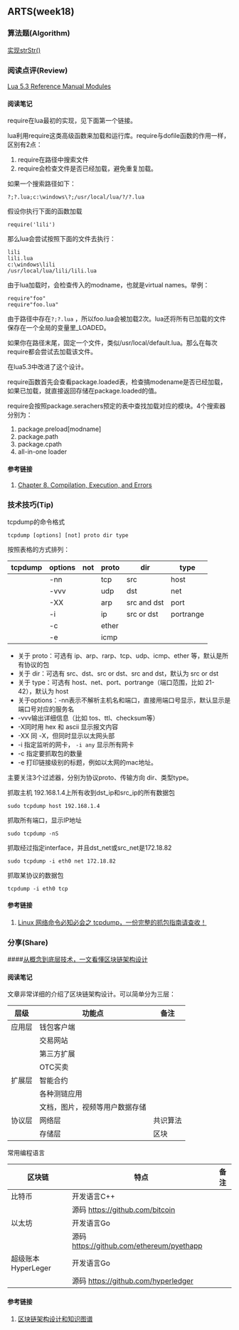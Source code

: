 ## ARTS(week18)

### 算法题(Algorithm)

[实现strStr()](https://github.com/geekwho11/learn.leetcode.xbcme/tree/master/php/src/28.implement-strstr)

### 阅读点评(Review)

[Lua 5.3 Reference Manual Modules](https://www.lua.org/manual/5.3/manual.html#6.3)

#### 阅读笔记
require在lua最初的实现，见下面第一个链接。

lua利用require这类高级函数来加载和运行库。require与dofile函数的作用一样，区别有2点：

1. require在路径中搜索文件
2. require会检查文件是否已经加载，避免重复加载。

如果一个搜索路径如下：

```
?;?.lua;c:\windows\?;/usr/local/lua/?/?.lua
```

假设你执行下面的函数加载

```
require('lili')
```

那么lua会尝试按照下面的文件去执行：

```
lili
lili.lua
c:\windows\lili
/usr/local/lua/lili/lili.lua
```

由于lua加载时，会检查传入的modname，也就是virtual names。举例：

```
require"foo"
require"foo.lua"
```

由于路径中存在```?;?.lua``` ，所以foo.lua会被加载2次。lua还将所有已加载的文件保存在一个全局的变量里_LOADED。

如果你在路径末尾，固定一个文件，类似/usr/local/default.lua。那么在每次require都会尝试去加载该文件。

在lua5.3中改进了这个设计。

require函数首先会查看package.loaded表，检查搞modename是否已经加载，如果已加载，就直接返回存储在package.loaded的值。

require会按照package.serachers预定的表中查找加载对应的模块。4个搜索器分别为：

1. package.preload[modname]
2. package.path
3. package.cpath
4. all-in-one loader

#### 参考链接

1. [Chapter 8. Compilation, Execution, and Errors](https://www.lua.org/pil/8.1.html)

### 技术技巧(Tip)

tcpdump的命令格式

```
tcpdump [options] [not] proto dir type
```

按照表格的方式排列：

| tcpdump | options | not  | proto | dir         | type      |
| ------- | ------- | ---- | ----- | ----------- | --------- |
|         | -nn     |      | tcp   | src         | host      |
|         | -vvv    |      | udp   | dst         | net       |
|         | -XX     |      | arp   | src and dst | port      |
|         | -i      |      | ip    | src or dst  | portrange |
|         | -c      |      | ether |             |           |
|         | -e      |      | icmp  |             |           |

- 关于 proto：可选有 ip、arp、rarp、tcp、udp、icmp、ether 等，默认是所有协议的包
- 关于 dir：可选有 src、dst、src or dst、src and dst，默认为 src or dst
- 关于 type：可选有 host、net、port、portrange（端口范围，比如 21-42），默认为 host
- 关于options：-nn表示不解析主机名和端口，直接用端口号显示，默认显示是端口号对应的服务名
- -vvv输出详细信息（比如 tos、ttl、checksum等）
- -X同时用 hex 和 ascii 显示报文内容
- -XX 同 -X，但同时显示以太网头部
- -i 指定监听的网卡， `-i any` 显示所有网卡
- -c 指定要抓取包的数量
- -e 打印链接级别的标题，例如以太网的mac地址。

主要关注3个过滤器，分别为协议proto、传输方向 dir、类型type。

抓取主机 192.168.1.4上所有收到dst_ip和src_ip的所有数据包

```
sudo tcpdump host 192.168.1.4
```

抓取所有端口，显示IP地址

```
sudo tcpdump -nS
```

抓取经过指定interface，并且dst_net或src_net是172.18.82

```
sudo tcpdump -i eth0 net 172.18.82
```

抓取某协议的数据包

```
tcpdump -i eth0 tcp
```

#### 参考链接

1. [Linux 网络命令必知必会之 tcpdump，一份完整的抓包指南请查收！](https://app.yinxiang.com/Home.action#n=69987a39-378e-494c-8948-f3e9a978568e&s=s59&ses=4&sh=2&sds=5&)

### 分享(Share)

####[从概念到底层技术，一文看懂区块链架构设计](https://www.8btc.com/article/106022) 

#### 阅读笔记

文章非常详细的介绍了区块链架构设计。可以简单分为三层：

| 层级   | 功能点             | 备注   |
| ---- | --------------- | ---- |
| 应用层  | 钱包客户端           |      |
|      | 交易网站            |      |
|      | 第三方扩展           |      |
|      | OTC买卖           |      |
| 扩展层  | 智能合约            |      |
|      | 各种测链应用          |      |
|      | 文档，图片，视频等用户数据存储 |      |
| 协议层  | 网络层             | 共识算法 |
|      | 存储层             | 区块   |

常用编程语言

| 区块链            | 特点                                      | 备注   |
| -------------- | --------------------------------------- | ---- |
| 比特币            | 开发语言C++                                 |      |
|                | 源码 https://github.com/bitcoin           |      |
| 以太坊            | 开发语言Go                                  |      |
|                | 源码 https://github.com/ethereum/pyethapp |      |
| 超级账本HyperLeger | 开发语言Go                                  |      |
|                | 源码 https://github.com/hyperledger       |      |

#### 参考链接

1. [区块链架构设计和知识图谱](https://github.com/imfly/bitcoin-on-nodejs/blob/master/1-%E4%BA%86%E8%A7%A3%E5%8C%BA%E5%9D%97%E9%93%BE/8-%E5%8C%BA%E5%9D%97%E9%93%BE%E6%9E%B6%E6%9E%84%E8%AE%BE%E8%AE%A1%E5%92%8C%E7%9F%A5%E8%AF%86%E5%9B%BE%E8%B0%B1.md)